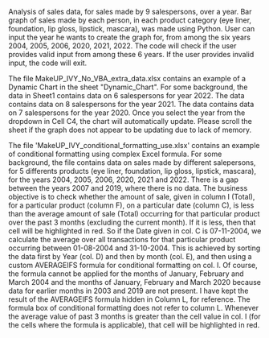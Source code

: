 Analysis of sales data, for sales made by 9 salespersons, over a year. Bar graph of sales made by each person, in each product category (eye liner, foundation, lip gloss, lipstick, mascara), was made using Python. User can input the year he wants to create the graph for, from among the six years 2004, 2005, 2006, 2020, 2021, 2022. The code will check if the user provides valid input from among these 6 years. If the user provides invalid input, the code will exit.

The file MakeUP_IVY_No_VBA_extra_data.xlsx contains an example of a Dynamic Chart in the sheet "Dynamic_Chart". For some background, the data in Sheet1 contains data on 6 salespersons for year 2022. The data contains data on 8 salespersons for the year 2021. The data contains data on 7 salespersons for the year 2020. Once you select the year from the dropdown in Cell C4, the chart will automatically update. Please scroll the sheet if the graph does not appear to be updating due to lack of memory.

The file 'MakeUP_IVY_conditional_formatting_use.xlsx' contains an example of conditional formatting using complex Excel formula. For some background, the file contains data on sales made by different salepersons, for 5 differents products (eye liner, foundation, lip gloss, lipstick, mascara), for the years 2004, 2005, 2006, 2020, 2021 and 2022. There is a gap between the years 2007 and 2019, where there is no data. The business objective is to check whether the amount of sale, given in column I (Total), for a particular product (column F), on a particular date (column C), is less than the average amount of sale (Total) occurring for that particular product over the past 3 months (excluding the current month). If it is less, then that cell will be highlighted in red. So if the Date given in col. C is 07-11-2004, we calculate the average over all transactions for that particular product occurring between 01-08-2004 and 31-10-2004. This is achieved by sorting the data first by Year (col. D) and then by month (col. E), and then using a custom AVERAGEIFS formula for conditional formatting on col. I. Of course, the formula cannot be applied for the months of January, February and March 2004 and the months of January, February and March 2020 because data for earlier months in 2003 and 2019 are not present. I have kept the result of the AVERAGEIFS formula hidden in Column L, for reference. The formula box of conditional formatting does not refer to column L. Whenever the average value of past 3 months is greater than the cell value in col. I (for the cells where the formula is applicable), that cell will be highlighted in red.
